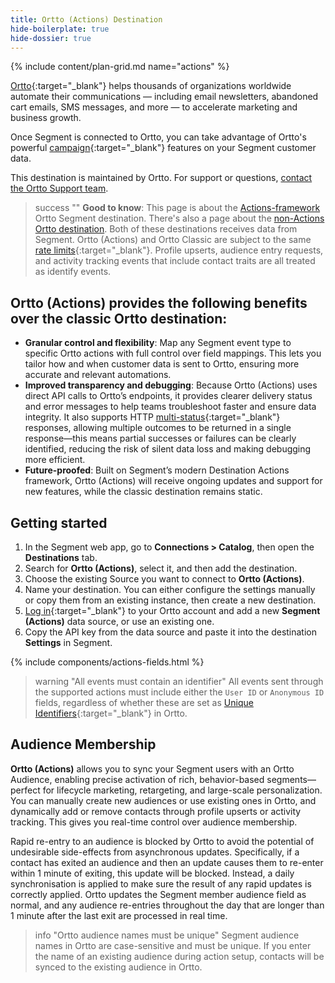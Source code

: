 ```yaml
---
title: Ortto (Actions) Destination
hide-boilerplate: true
hide-dossier: true
---
```


{% include content/plan-grid.md name="actions" %}

[Ortto](https://ortto.com/?utm_source=segmentio&utm_medium=docs&utm_campaign=partners){:target="_blank"} helps thousands of organizations worldwide automate their communications — including email newsletters, abandoned cart emails, SMS messages, and more — to accelerate marketing and business growth.

Once Segment is connected to Ortto, you can take advantage of Ortto's powerful [campaign](https://help.ortto.com/user/latest/campaigns/){:target="_blank"} features on your Segment customer data.

This destination is maintained by Ortto. For support or questions, [contact the Ortto Support team](mailto:help@ortto.com).


> success ""
> **Good to know**: This page is about the [Actions-framework](/docs/connections/destinations/actions/) Ortto Segment destination. There's also a page about the [non-Actions Ortto destination](/docs/connections/destinations/catalog/autopilotapp/). Both of these destinations receives data from Segment. Ortto (Actions) and Ortto Classic are subject to the same [rate limits](https://help.ortto.com/segment-integration#Rate-limits){:target="_blank"}. Profile upserts, audience entry requests, and activity tracking events that include contact traits are all treated as identify events.



## Ortto (Actions) provides the following benefits over the classic Ortto destination:

- **Granular control and flexibility**: Map any Segment event type to specific Ortto actions with full control over field mappings. This lets you tailor how and when customer data is sent to Ortto, ensuring more accurate and relevant automations.
- **Improved transparency and debugging**: Because Ortto (Actions) uses direct API calls to Ortto’s endpoints, it provides clearer delivery status and error messages to help teams troubleshoot faster and ensure data integrity. It also supports HTTP [multi-status](https://developer.mozilla.org/en-US/docs/Web/HTTP/Reference/Status/207){:target="_blank"} responses, allowing multiple outcomes to be returned in a single response—this means partial successes or failures can be clearly identified, reducing the risk of silent data loss and making debugging more efficient.
- **Future-proofed**: Built on Segment’s modern Destination Actions framework, Ortto (Actions) will receive ongoing updates and support for new features, while the classic destination remains static.


## Getting started

1. In the Segment web app, go to **Connections > Catalog**, then open the **Destinations** tab.
2. Search for **Ortto (Actions)**, select it, and then add the destination.
3. Choose the existing Source you want to connect to **Ortto (Actions)**.
4. Name your destination. You can either configure the settings manually or copy them from an existing instance, then create a new destination.
5. [Log in](https://ortto.app/login){:target="_blank"} to your Ortto account and add a new **Segment (Actions)** data source, or use an existing one.
6. Copy the API key from the data source and paste it into the destination **Settings** in Segment.

{% include components/actions-fields.html %}

> warning "All events must contain an identifier"
> All events sent through the supported actions must include either the `User ID` or `Anonymous ID` fields, regardless of whether these are set as [Unique Identifiers](https://help.ortto.com/a-55-unique-identifiers){:target="_blank"} in Ortto.


## Audience Membership

**Ortto (Actions)** allows you to sync your Segment users with an Ortto Audience, enabling precise activation of rich, behavior-based segments—perfect for lifecycle marketing, retargeting, and large-scale personalization. You can manually create new audiences or use existing ones in Ortto, and dynamically add or remove contacts through profile upserts or activity tracking. This gives you real-time control over audience membership.

Rapid re-entry to an audience is blocked by Ortto to avoid the potential of undesirable side-effects from asynchronous updates. Specifically, if a contact has exited an audience and then an update causes them to re-enter within 1 minute of exiting, this update will be blocked. Instead, a daily synchronisation is applied to make sure the result of any rapid updates is correctly applied.
Ortto updates the Segment member audience field as normal, and any audience re-entries throughout the day that are longer than 1 minute after the last exit are processed in real time.

> info "Ortto audience names must be unique"
> Segment audience names in Ortto are case-sensitive and must be unique. If you enter the name of an existing audience during action setup, contacts will be synced to the existing audience in Ortto.


